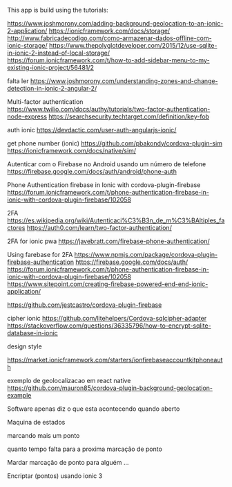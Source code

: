 This app is build using the tutorials:

https://www.joshmorony.com/adding-background-geolocation-to-an-ionic-2-application/
https://ionicframework.com/docs/storage/
http://www.fabricadecodigo.com/como-armazenar-dados-offline-com-ionic-storage/
https://www.thepolyglotdeveloper.com/2015/12/use-sqlite-in-ionic-2-instead-of-local-storage/
https://forum.ionicframework.com/t/how-to-add-sidebar-menu-to-my-existing-ionic-project/56481/2

falta ler
https://www.joshmorony.com/understanding-zones-and-change-detection-in-ionic-2-angular-2/

Multi-factor authentication
https://www.twilio.com/docs/authy/tutorials/two-factor-authentication-node-express
https://searchsecurity.techtarget.com/definition/key-fob

auth ionic
https://devdactic.com/user-auth-angularjs-ionic/

get phone number (ionic)
https://github.com/pbakondy/cordova-plugin-sim
https://ionicframework.com/docs/native/sim/

Autenticar com o Firebase no Android usando um número de telefone
https://firebase.google.com/docs/auth/android/phone-auth

Phone Authentication firebase in Ionic with cordova-plugin-firebase
https://forum.ionicframework.com/t/phone-authentication-firebase-in-ionic-with-cordova-plugin-firebase/102058

2FA 
https://es.wikipedia.org/wiki/Autenticaci%C3%B3n_de_m%C3%BAltiples_factores
https://auth0.com/learn/two-factor-authentication/	

2FA for ionic pwa
https://javebratt.com/firebase-phone-authentication/

Using farebase for 2FA 
https://www.npmjs.com/package/cordova-plugin-firebase-authentication
https://firebase.google.com/docs/auth/
https://forum.ionicframework.com/t/phone-authentication-firebase-in-ionic-with-cordova-plugin-firebase/102058
https://www.sitepoint.com/creating-firebase-powered-end-end-ionic-application/

https://github.com/jestcastro/cordova-plugin-firebase

cipher ionic
https://github.com/litehelpers/Cordova-sqlcipher-adapter
https://stackoverflow.com/questions/36335796/how-to-encrypt-sqlite-database-in-ionic

design style 

https://market.ionicframework.com/starters/ionfirebaseaccountkitphoneauth

exemplo de geolocalizacao em react native
https://github.com/mauron85/cordova-plugin-background-geolocation-example



Software apenas diz o que esta acontecendo quando aberto

Maquina de estados

marcando mais um ponto

quanto tempo falta para a proxima marcação de ponto

Mardar marcação de ponto para alguém ...

Encriptar (pontos) usando ionic 3